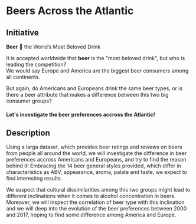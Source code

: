 # Beers Across the Atlantic
## Initiative
**Beer** :beer:
the World’s Most Beloved Drink

It is accepted worldwide that **beer** is the "most beloved drink", but who is leading the competition? 
</br>We would say Europe and America are the biggest beer consumers among all continents.

But again, do Americans and Europeans drink the same beer types, or is there a beer attribute that makes a difference between this two big consumer groups?
#### Let's investigate the beer preferences accross the Atlantic!

## Description
Using a larga dataset, which provides beer ratings and reviews on beers from people all around the world, we will investigate the difference in beer preferences accross Americans and Europeans, and try to find the reason behind it! Embracing the 14 beer general styles provided, which differ in characteristics as ABV, appearance, aroma, palate and taste, we expect to find interesting results. 

We suspect that cultural dissimilarities among this two groups might lead to different inclinations when it comes to alcohol concentration in beers. Moreover, we will inspect the correlation of beer type with this inclination and we will deep into the evolution of the beer preferences between 2000 and 2017, hoping to find some difference among America and Europe.



